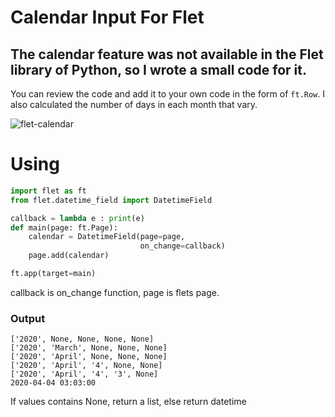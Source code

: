 # Calendar Input For Flet
## The calendar feature was not available in the Flet library of Python, so I wrote a small code for it. 

You can review the code and add it to your own code in the form of `ft.Row`.
I also calculated the number of days in each month that vary.

![flet-calendar](https://i.ibb.co/5k4DqQp/Screenshot-2022-12-21-at-16-27-33.png)

# Using
```python
import flet as ft
from flet.datetime_field import DatetimeField

callback = lambda e : print(e)
def main(page: ft.Page):
    calendar = DatetimeField(page=page, 
                             on_change=callback)
    page.add(calendar)

ft.app(target=main)
```

callback is on_change function, page is flets page.

### Output

```
['2020', None, None, None, None]
['2020', 'March', None, None, None]
['2020', 'April', None, None, None]
['2020', 'April', '4', None, None]
['2020', 'April', '4', '3', None]
2020-04-04 03:03:00
```

If values contains None, return a list, else return datetime

